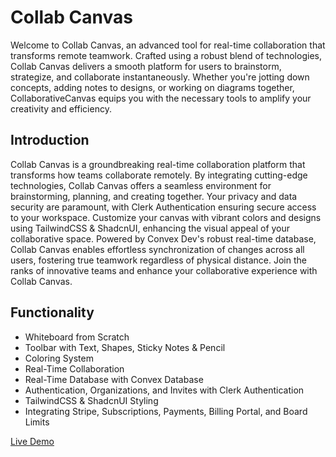 # Collab Canvas

Welcome to Collab Canvas, an advanced tool for real-time collaboration that transforms remote teamwork. Crafted using a robust blend of technologies, Collab Canvas delivers a smooth platform for users to brainstorm, strategize, and collaborate instantaneously. Whether you're jotting down concepts, adding notes to designs, or working on diagrams together, CollaborativeCanvas equips you with the necessary tools to amplify your creativity and efficiency.

## Introduction

Collab Canvas is a groundbreaking real-time collaboration platform that transforms how teams collaborate remotely. By integrating cutting-edge technologies, Collab Canvas offers a seamless environment for brainstorming, planning, and creating together. Your privacy and data security are paramount, with Clerk Authentication ensuring secure access to your workspace. Customize your canvas with vibrant colors and designs using TailwindCSS & ShadcnUI, enhancing the visual appeal of your collaborative space. Powered by Convex Dev's robust real-time database, Collab Canvas enables effortless synchronization of changes across all users, fostering true teamwork regardless of physical distance. Join the ranks of innovative teams and enhance your collaborative experience with Collab Canvas.

## Functionality

- Whiteboard from Scratch
- Toolbar with Text, Shapes, Sticky Notes & Pencil
- Coloring System
- Real-Time Collaboration
- Real-Time Database with Convex Database
- Authentication, Organizations, and Invites with Clerk Authentication
- TailwindCSS & ShadcnUI Styling
- Integrating Stripe, Subscriptions, Payments, Billing Portal, and Board Limits

[Live Demo](https://collabcanvas.vercel.app/)
